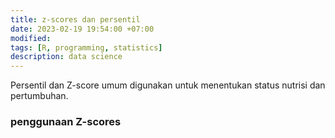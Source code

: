 ```yaml
---
title: z-scores dan persentil
date: 2023-02-19 19:54:00 +07:00
modified:
tags: [R, programming, statistics]
description: data science 
---
```


Persentil dan Z-score umum digunakan untuk menentukan status nutrisi dan pertumbuhan. 

### penggunaan Z-scores


